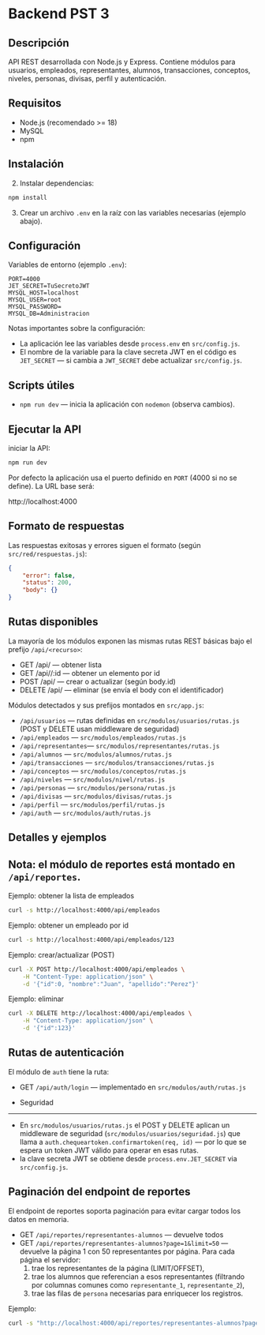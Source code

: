 
# Backend PST 3

Descripción
-----------
API REST desarrollada con Node.js y Express. Contiene módulos para usuarios, empleados, representantes, alumnos, transacciones, conceptos, niveles, personas, divisas, perfil y autenticación.

Requisitos
----------
- Node.js (recomendado >= 18)
- MySQL
- npm

Instalación
-----------

2. Instalar dependencias:
```bash
npm install
```

3. Crear un archivo `.env` en la raíz con las variables necesarias (ejemplo abajo).

Configuración
-------------
Variables de entorno (ejemplo `.env`):

```
PORT=4000
JET_SECRET=TuSecretoJWT
MYSQL_HOST=localhost
MYSQL_USER=root
MYSQL_PASSWORD=
MYSQL_DB=Administracion
```

Notas importantes sobre la configuración:
- La aplicación lee las variables desde `process.env` en `src/config.js`.
- El nombre de la variable para la clave secreta JWT en el código es `JET_SECRET`  — si cambia a `JWT_SECRET` debe actualizar `src/config.js`.

Scripts útiles
-------------
- `npm run dev` — inicia la aplicación con `nodemon` (observa cambios).

Ejecutar la API
--------------
iniciar la API:

```bash
npm run dev
```

Por defecto la aplicación usa el puerto definido en `PORT` (4000 si no se define). La URL base será:

http://localhost:4000

Formato de respuestas
---------------------
Las respuestas exitosas y errores siguen el formato (según `src/red/respuestas.js`):

```json
{
	"error": false,
	"status": 200,
	"body": {}
}
```

Rutas disponibles
------------------
La mayoría de los módulos exponen las mismas rutas REST básicas bajo el prefijo `/api/<recurso>`:

- GET /api/<recurso>        — obtener lista
- GET /api/<recurso>/:id    — obtener un elemento por id
- POST /api/<recurso>       — crear o actualizar (según body.id)
- DELETE /api/<recurso>     — eliminar (se envía el body con el identificador)

Módulos detectados y sus prefijos montados en `src/app.js`:

- `/api/usuarios`      — rutas definidas en `src/modulos/usuarios/rutas.js` (POST y DELETE usan middleware de seguridad)
- `/api/empleados`     — `src/modulos/empleados/rutas.js`
- `/api/representantes`— `src/modulos/representantes/rutas.js`
- `/api/alumnos`       — `src/modulos/alumnos/rutas.js`
- `/api/transacciones` — `src/modulos/transacciones/rutas.js`
- `/api/conceptos`     — `src/modulos/conceptos/rutas.js`
- `/api/niveles`       — `src/modulos/nivel/rutas.js`
- `/api/personas`      — `src/modulos/persona/rutas.js`
- `/api/divisas`       — `src/modulos/divisas/rutas.js`
- `/api/perfil`        — `src/modulos/perfil/rutas.js`
- `/api/auth`          — `src/modulos/auth/rutas.js`



Detalles y ejemplos
--------------------
Nota: el módulo de reportes está montado en `/api/reportes`.
--------------------
Ejemplo: obtener la lista de empleados

```bash
curl -s http://localhost:4000/api/empleados
```

Ejemplo: obtener un empleado por id

```bash
curl -s http://localhost:4000/api/empleados/123
```

Ejemplo: crear/actualizar (POST)

```bash
curl -X POST http://localhost:4000/api/empleados \
	-H "Content-Type: application/json" \
	-d '{"id":0, "nombre":"Juan", "apellido":"Perez"}'
```

Ejemplo: eliminar

```bash
curl -X DELETE http://localhost:4000/api/empleados \
	-H "Content-Type: application/json" \
	-d '{"id":123}'
```

Rutas de autenticación
----------------------
El módulo de `auth` tiene la ruta:

- GET `/api/auth/login` — implementado en `src/modulos/auth/rutas.js`


- Seguridad
---------
- En `src/modulos/usuarios/rutas.js` el POST y DELETE aplican un middleware de seguridad (`src/modulos/usuarios/seguridad.js`) que llama a `auth.chequeartoken.confirmartoken(req, id)` — por lo que se espera un token JWT válido para operar en esas rutas.
- la clave secreta JWT se obtiene desde `process.env.JET_SECRET` via `src/config.js`.

Paginación del endpoint de reportes
----------------------------------
El endpoint de reportes soporta paginación para evitar cargar todos los datos en memoria.

- GET `/api/reportes/representantes-alumnos` — devuelve todos 
- GET `/api/reportes/representantes-alumnos?page=1&limit=50` — devuelve la página 1 con 50 representantes por página. Para cada página el servidor:
	1. trae los representantes de la página (LIMIT/OFFSET),
	2. trae los alumnos que referencian a esos representantes (filtrando por columnas comunes como `representante_1`, `representante_2`),
	3. trae las filas de `persona` necesarias para enriquecer los registros.

Ejemplo:

```bash
curl -s "http://localhost:4000/api/reportes/representantes-alumnos?page=1&limit=20"
```



